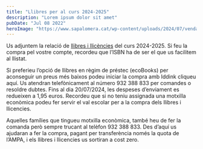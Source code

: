 ```yaml
---
title: "Llibres per al curs 2024-2025"
description: "Lorem ipsum dolor sit amet"
pubDate: "Jul 08 2022"
heroImage: "https://www.sapalomera.cat/wp-content/uploads/2024/07/venda_llibres_ampa_2024_2025.png"
---
```


Us adjuntem la relació de [llibres i llicències](https://www.sapalomera.cat/wp-content/uploads/2024/07/llibres_2024_2025.pdf) del curs 2024-2025. Si feu la compra pel vostre compte, recordeu que l’ISBN ha de ser el que us facilitem al llistat.

Si preferieu l’opció de llibres en règim de préstec (ecoBooks) per aconseguir un preus més baixos podeu iniciar la compra amb Iddink cliqueu aquí. Us atendran telefònicament al número 932 388 833 per comandes o resoldre dubtes. Fins al dia 20/07/2024, les despeses d’enviament es redueixen a 1,95 euros. Recordeu que si no teniu assignada una motxilla econòmica podeu fer servir el val escolar per a la compra dels llibres i llicencies.

Aquelles famílies que tingueu motxilla econòmica, també heu de fer la comanda però sempre trucant al telèfon 932 388 833. Des d’aquí us ajudaran a fer la compra, pagant per transferència només la quota de l’AMPA, i els llibres i llicencies us sortiran a cost zero.
